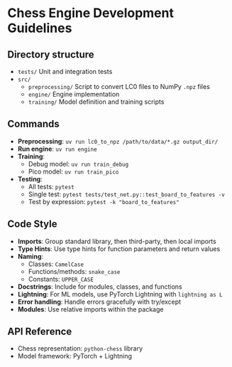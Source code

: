 # Chess Engine Development Guidelines

## Directory structure
- `tests/` Unit and integration tests
- `src/`
  - `preprocessing/` Script to convert LC0 files to NumPy `.npz` files
  - `engine/` Engine implementation
  - `training/` Model definition and training scripts

## Commands
- **Preprocessing**: `uv run lc0_to_npz /path/to/data/*.gz output_dir/`
- **Run engine**: `uv run engine`
- **Training**:
  - Debug model: `uv run train_debug`
  - Pico model: `uv run train_pico`
- **Testing**:
  - All tests: `pytest`
  - Single test: `pytest tests/test_net.py::test_board_to_features -v`
  - Test by expression: `pytest -k "board_to_features"`

## Code Style
- **Imports**: Group standard library, then third-party, then local imports
- **Type Hints**: Use type hints for function parameters and return values
- **Naming**:
  - Classes: `CamelCase`
  - Functions/methods: `snake_case`
  - Constants: `UPPER_CASE`
- **Docstrings**: Include for modules, classes, and functions
- **Lightning**: For ML models, use PyTorch Lightning with `lightning as L`
- **Error handling**: Handle errors gracefully with try/except
- **Modules**: Use relative imports within the package

## API Reference
- Chess representation: `python-chess` library
- Model framework: PyTorch + Lightning
